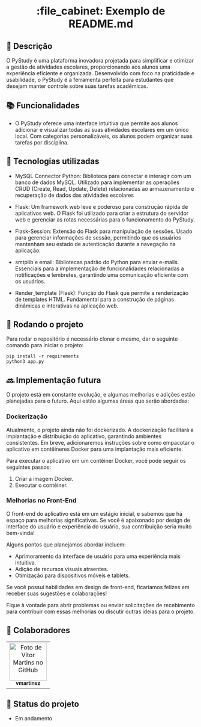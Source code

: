 <h1 align="center">:file_cabinet: Exemplo de README.md</h1>

## :memo: Descrição
O PyStudy é uma plataforma inovadora projetada para simplificar e otimizar a gestão de atividades escolares, proporcionando aos alunos uma experiência eficiente e organizada. Desenvolvido com foco na praticidade e usabilidade, o PyStudy é a ferramenta perfeita para estudantes que desejam manter controle sobre suas tarefas acadêmicas.

## :books: Funcionalidades
* O PyStudy oferece uma interface intuitiva que permite aos alunos adicionar e visualizar todas as suas atividades escolares em um único local. Com categorias personalizáveis, os alunos podem organizar suas tarefas por disciplina.

## :wrench: Tecnologias utilizadas

- MySQL Connector Python:
  Biblioteca para conectar e interagir com um banco de dados MySQL. Utilizado para implementar as operações CRUD (Create, Read, Update, Delete) relacionadas ao armazenamento e recuperação de dados das atividades escolares

- Flask:
  Um framework web leve e poderoso para construção rápida de aplicativos web. O Flask foi utilizado para criar a estrutura do servidor web e gerenciar as rotas necessárias para o funcionamento do PyStudy.
  
- Flask-Session:
  Extensão do Flask para manipulação de sessões. Usado para gerenciar informações de sessão, permitindo que os usuários mantenham seu estado de autenticação durante a navegação na aplicação.

- smtplib e email:
  Bibliotecas padrão do Python para enviar e-mails. Essenciais para a implementação de funcionalidades relacionadas a notificações e lembretes, garantindo uma comunicação eficiente com os usuários.

- Render_template (Flask):
    Função do Flask que permite a renderização de templates HTML. Fundamental para a construção de páginas dinâmicas e interativas na aplicação web.
    
## :rocket: Rodando o projeto
Para rodar o repositório é necessário clonar o mesmo, dar o seguinte comando para iniciar o projeto:
```
pip install -r requirements
python3 app.py
```

## :soon: Implementação futura

O projeto está em constante evolução, e algumas melhorias e adições estão planejadas para o futuro. Aqui estão algumas áreas que serão abordadas:

### Dockerização

Atualmente, o projeto ainda não foi dockerizado. A dockerização facilitará a implantação e distribuição do aplicativo, garantindo ambientes consistentes. Em breve, adicionaremos instruções sobre como empacotar o aplicativo em contêineres Docker para uma implantação mais eficiente.

Para executar o aplicativo em um contêiner Docker, você pode seguir os seguintes passos:

1. Criar a imagem Docker.
2. Executar o contêiner.

### Melhorias no Front-End

O front-end do aplicativo está em um estágio inicial, e sabemos que há espaço para melhorias significativas. Se você é apaixonado por design de interface do usuário e experiência do usuário, sua contribuição seria muito bem-vinda!

Alguns pontos que planejamos abordar incluem:

- Aprimoramento da interface de usuário para uma experiência mais intuitiva.
- Adição de recursos visuais atraentes.
- Otimização para dispositivos móveis e tablets.

Se você possui habilidades em design de front-end, ficaríamos felizes em receber suas sugestões e colaborações!

Fique à vontade para abrir problemas ou enviar solicitações de recebimento para contribuir com essas melhorias ou discutir outras ideias para o projeto.

## :handshake: Colaboradores
<table>
  <tr>
    <td align="center">
      <a href="https://github.com/vmartinsz">
        <img src="https://avatars.githubusercontent.com/u/116663034?v=4" width="100px;" alt="Foto de Vitor Martins no GitHub"/><br>
        <sub>
          <b>vmartinsz</b>
        </sub>
      </a>
    </td>
  </tr>
</table>

## :dart: Status do projeto
- Em andamento
